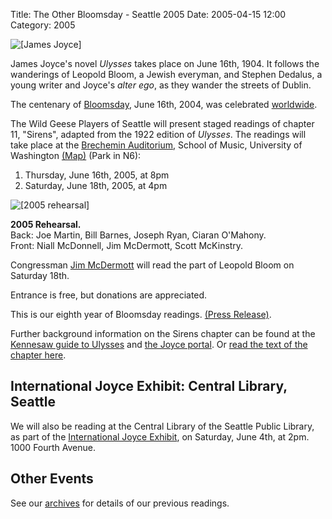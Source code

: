 Title: The Other Bloomsday - Seattle 2005
Date: 2005-04-15 12:00
Category: 2005

![[James Joyce]]({filename}/images/jj1.jpg)

James Joyce's novel *Ulysses* takes place on June 16th, 1904.
It follows the wanderings of Leopold Bloom, a Jewish everyman,
and Stephen Dedalus, a young writer and Joyce's *alter ego*,
as they wander the streets of Dublin.

The centenary of [Bloomsday](http://en.wikipedia.org/wiki/Bloomsday),
June 16th, 2004, was celebrated
[worldwide](http://www.rejoycedublin2004.com "ReJoyce Dublin 2004").

The Wild Geese Players of Seattle will present staged readings of
chapter 11, "Sirens", adapted from the 1922 edition of *Ulysses*.
The readings will take place at the
[Brechemin Auditorium](http://www.music.washington.edu/facilities/index.php?pg=perf_spaces_box),
School of Music, University of Washington
[(Map)](http://www.washington.edu/home/maps/northcentral.html?MUS "Map of UW Campus")
(Park in N6):

1.  Thursday, June 16th, 2005, at 8pm
2.  Saturday, June 18th, 2005, at 4pm

![]({filename}/images/2005-rehearsal.jpg "[2005 rehearsal]")

**2005 Rehearsal.** <br>
Back: Joe Martin, Bill Barnes, Joseph Ryan, Ciaran O'Mahony. <br>
Front: Niall McDonnell, Jim McDermott, Scott McKinstry.

Congressman [Jim McDermott]({filename}/players.md#Jim-McDermott)
will read the part of Leopold Bloom on Saturday 18th.

Entrance is free, but donations are appreciated.

This is our eighth year of Bloomsday readings.
[(Press Release)]({filename}/2005/press-release.md).

Further background information on the Sirens chapter can be found at the
[Kennesaw guide to Ulysses](http://ksumail.kennesaw.edu/~mglosup/ulysses/sirens.htm)
and [the Joyce portal](http://www.robotwisdom.com/jaj/ulysses/notes11.html).
Or [read the text of the chapter here](http://www.readprint.com/chapter-6372/James-Joyce).

## International Joyce Exhibit: Central Library, Seattle

We will also be reading at the Central Library of the
Seattle Public Library, as part of the
[International Joyce Exhibit](http://www.spl.org/default.asp?pageID=about_news_detail&cid=1116542885003),
on Saturday, June 4th, at 2pm. 1000 Fourth Avenue.

## Other Events

See our [archives]({filename}/archives.md) for details of our previous readings.
